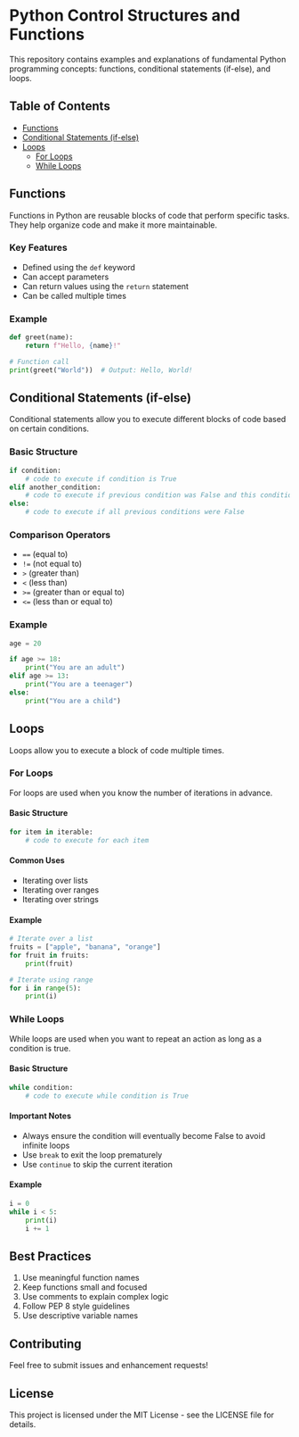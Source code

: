 # Python Control Structures and Functions

This repository contains examples and explanations of fundamental Python programming concepts: functions, conditional statements (if-else), and loops.

## Table of Contents
- [Functions](#functions)
- [Conditional Statements (if-else)](#conditional-statements-if-else)
- [Loops](#loops)
  - [For Loops](#for-loops)
  - [While Loops](#while-loops)

## Functions

Functions in Python are reusable blocks of code that perform specific tasks. They help organize code and make it more maintainable.

### Key Features
- Defined using the `def` keyword
- Can accept parameters
- Can return values using the `return` statement
- Can be called multiple times

### Example
```python
def greet(name):
    return f"Hello, {name}!"

# Function call
print(greet("World"))  # Output: Hello, World!
```

## Conditional Statements (if-else)

Conditional statements allow you to execute different blocks of code based on certain conditions.

### Basic Structure
```python
if condition:
    # code to execute if condition is True
elif another_condition:
    # code to execute if previous condition was False and this condition is True
else:
    # code to execute if all previous conditions were False
```

### Comparison Operators
- `==` (equal to)
- `!=` (not equal to)
- `>` (greater than)
- `<` (less than)
- `>=` (greater than or equal to)
- `<=` (less than or equal to)

### Example
```python
age = 20

if age >= 18:
    print("You are an adult")
elif age >= 13:
    print("You are a teenager")
else:
    print("You are a child")
```

## Loops

Loops allow you to execute a block of code multiple times.

### For Loops
For loops are used when you know the number of iterations in advance.

#### Basic Structure
```python
for item in iterable:
    # code to execute for each item
```

#### Common Uses
- Iterating over lists
- Iterating over ranges
- Iterating over strings

#### Example
```python
# Iterate over a list
fruits = ["apple", "banana", "orange"]
for fruit in fruits:
    print(fruit)

# Iterate using range
for i in range(5):
    print(i)
```

### While Loops
While loops are used when you want to repeat an action as long as a condition is true.

#### Basic Structure
```python
while condition:
    # code to execute while condition is True
```

#### Important Notes
- Always ensure the condition will eventually become False to avoid infinite loops
- Use `break` to exit the loop prematurely
- Use `continue` to skip the current iteration

#### Example
```python
i = 0
while i < 5:
    print(i)
    i += 1
```

## Best Practices
1. Use meaningful function names
2. Keep functions small and focused
3. Use comments to explain complex logic
4. Follow PEP 8 style guidelines
5. Use descriptive variable names

## Contributing
Feel free to submit issues and enhancement requests!

## License
This project is licensed under the MIT License - see the LICENSE file for details.